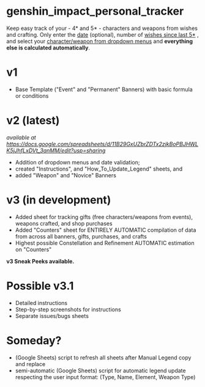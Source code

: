 # genshin_impact_personal_tracker
Keep easy track of your - 4* and 5* - characters and weapons  from wishes and crafting. Only enter the <u>date</u> (optional), number of <u>wishes since last 5*</u> , and select your <u>character/weapon from dropdown menus</u> and **everything else is calculated automatically**.

# v1
- Base Template ("Event" and "Permanent" Banners) with basic formula or conditions

# v2 (latest)
*available at https://docs.google.com/spreadsheets/d/11B29GxUZbrZDTx2zjkBoPBJHWLK5jJhfLxDVt_3anMM/edit?usp=sharing*
- Addition of dropdown menus and date validation;
- created "Instructions", and "How_To_Update_Legend" sheets, and
- added "Weapon" and "Novice" Banners

# v3 (in development)
- Added sheet for tracking gifts (free characters/weapons from events), weapons crafted, and shop purchases
- Added "Counters" sheet for ENTIRELY AUTOMATIC compilation of data from across all banners, gifts, purchases, and crafts
- Highest possible Constellation and Refinement AUTOMATIC estimation on "Counters"

**v3 Sneak Peeks available.**

# Possible v3.1
- Detailed instructions
- Step-by-step screenshots for instructions
- Separate issues/bugs sheets

# Someday?
- (Google Sheets) script to refresh all sheets after Manual Legend copy and replace
- semi-automatic (Google Sheets) script for automatic legend update respecting the user input format: (Type, Name, Element, Weapon Type)
